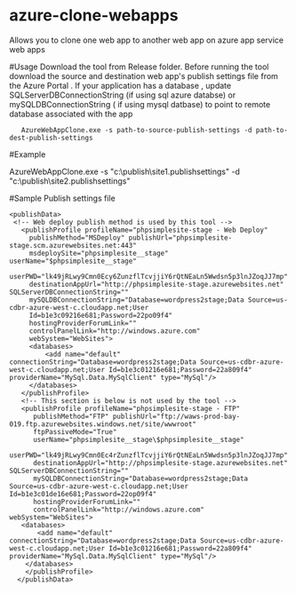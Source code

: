 # azure-clone-webapps
Allows you to clone one web app to another web app on azure app service web apps 

#Usage
Download the tool from Release folder. Before running the tool download the source and destination web app's publish settings file from the Azure Portal .  If your application has a database , update SQLServerDBConnectionString (if using sql azure databse) or mySQLDBConnectionString ( if using mysql datbase) to point to remote database associated with the app 

```
   AzureWebAppClone.exe -s path-to-source-publish-settings -d path-to-dest-publish-settings
```

#Example

AzureWebAppClone.exe -s "c:\publish\site1.publishsettings" -d "c:\publish\site2.publishsettings"

#Sample Publish settings file 
```
<publishData>
 <!-- Web deploy publish method is used by this tool -->
   <publishProfile profileName="phpsimplesite-stage - Web Deploy" 
     publishMethod="MSDeploy" publishUrl="phpsimplesite-stage.scm.azurewebsites.net:443" 
     msdeploySite="phpsimplesite__stage" userName="$phpsimplesite__stage"         
     userPWD="lk49jRLwy9Cmn0Ecy6ZunzflTcvjjiY6rQtNEaLn5Wwdsn5p3lnJZoqJJ7mp" 
     destinationAppUrl="http://phpsimplesite-stage.azurewebsites.net" SQLServerDBConnectionString="" 
     mySQLDBConnectionString="Database=wordpress2stage;Data Source=us-cdbr-azure-west-c.cloudapp.net;User 
     Id=b1e3c09216e681;Password=22po09f4" 
     hostingProviderForumLink=""
     controlPanelLink="http://windows.azure.com" 
     webSystem="WebSites">
     <databases>
         <add name="default" connectionString="Database=wordpress2stage;Data Source=us-cdbr-azure-west-c.cloudapp.net;User Id=b1e3c01216e681;Password=22a809f4" providerName="MySql.Data.MySqlClient" type="MySql"/>
     </databases>
   </publishProfile>
   <!-- This section is below is not used by the tool -->
   <publishProfile profileName="phpsimplesite-stage - FTP" 
      publishMethod="FTP" publishUrl="ftp://waws-prod-bay-019.ftp.azurewebsites.windows.net/site/wwwroot" 
      ftpPassiveMode="True" 
      userName="phpsimplesite__stage\$phpsimplesite__stage" 
      userPWD="lk49jRLwy9Cmn0Ec4rZunzflTcvjjiY6rQtNEaLn5Wwdsn5p3lnJZoqJJ7mp" 
      destinationAppUrl="http://phpsimplesite-stage.azurewebsites.net" SQLServerDBConnectionString="" 
      mySQLDBConnectionString="Database=wordpress2stage;Data Source=us-cdbr-azure-west-c.cloudapp.net;User Id=b1e3c01de16e681;Password=22op09f4" 
      hostingProviderForumLink="" 
      controlPanelLink="http://windows.azure.com" webSystem="WebSites">
   <databases>
       <add name="default" connectionString="Database=wordpress2stage;Data Source=us-cdbr-azure-west-c.cloudapp.net;User Id=b1e3c01216e681;Password=22a809f4" providerName="MySql.Data.MySqlClient" type="MySql"/>
    </databases>
    </publishProfile>
  </publishData>
```
